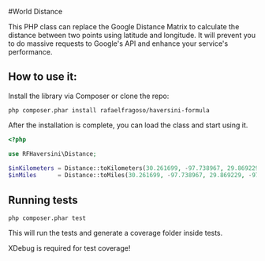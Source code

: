 #World Distance

This PHP class can replace the Google Distance Matrix to calculate the distance between two points using latitude and longitude. It will prevent you to do massive requests to Google's API and enhance your service's performance.

## How to use it:

Install the library via Composer or clone the repo:

`php composer.phar install rafaelfragoso/haversini-formula`

After the installation is complete, you can load the class and start using it.

```php
<?php

use RFHaversini\Distance;

$inKilometers = Distance::toKilometers(30.261699, -97.738967, 29.869229, -97.959595);
$inMiles      = Distance::toMiles(30.261699, -97.738967, 29.869229, -97.959595);

```

## Running tests

`php composer.phar test`

This will run the tests and generate a coverage folder inside tests.

XDebug is required for test coverage!
